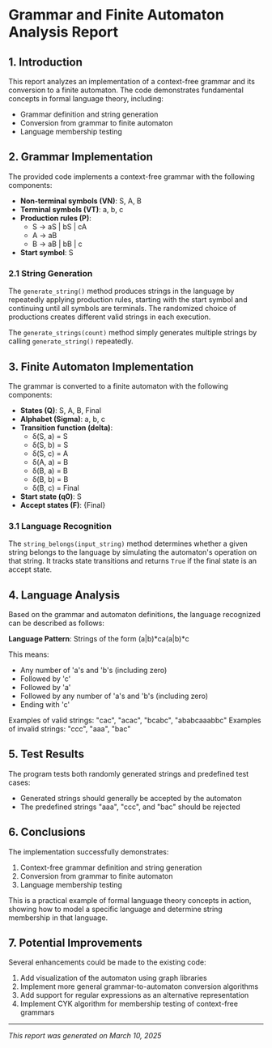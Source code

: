 # Grammar and Finite Automaton Analysis Report

## 1. Introduction

This report analyzes an implementation of a context-free grammar and its conversion to a finite automaton. The code demonstrates fundamental concepts in formal language theory, including:

- Grammar definition and string generation
- Conversion from grammar to finite automaton
- Language membership testing

## 2. Grammar Implementation

The provided code implements a context-free grammar with the following components:

- **Non-terminal symbols (VN)**: S, A, B
- **Terminal symbols (VT)**: a, b, c
- **Production rules (P)**:
  - S → aS | bS | cA
  - A → aB
  - B → aB | bB | c
- **Start symbol**: S

### 2.1 String Generation

The `generate_string()` method produces strings in the language by repeatedly applying production rules, starting with the start symbol and continuing until all symbols are terminals. The randomized choice of productions creates different valid strings in each execution.

The `generate_strings(count)` method simply generates multiple strings by calling `generate_string()` repeatedly.

## 3. Finite Automaton Implementation

The grammar is converted to a finite automaton with the following components:

- **States (Q)**: S, A, B, Final
- **Alphabet (Sigma)**: a, b, c
- **Transition function (delta)**:
  - δ(S, a) = S
  - δ(S, b) = S
  - δ(S, c) = A
  - δ(A, a) = B
  - δ(B, a) = B
  - δ(B, b) = B
  - δ(B, c) = Final
- **Start state (q0)**: S
- **Accept states (F)**: {Final}

### 3.1 Language Recognition

The `string_belongs(input_string)` method determines whether a given string belongs to the language by simulating the automaton's operation on that string. It tracks state transitions and returns `True` if the final state is an accept state.

## 4. Language Analysis

Based on the grammar and automaton definitions, the language recognized can be described as follows:

**Language Pattern**: Strings of the form (a|b)*ca(a|b)*c

This means:
- Any number of 'a's and 'b's (including zero)
- Followed by 'c'
- Followed by 'a'
- Followed by any number of 'a's and 'b's (including zero)
- Ending with 'c'

Examples of valid strings: "cac", "acac", "bcabc", "ababcaaabbc"
Examples of invalid strings: "ccc", "aaa", "bac"

## 5. Test Results

The program tests both randomly generated strings and predefined test cases:
- Generated strings should generally be accepted by the automaton
- The predefined strings "aaa", "ccc", and "bac" should be rejected

## 6. Conclusions

The implementation successfully demonstrates:
1. Context-free grammar definition and string generation
2. Conversion from grammar to finite automaton
3. Language membership testing

This is a practical example of formal language theory concepts in action, showing how to model a specific language and determine string membership in that language.

## 7. Potential Improvements

Several enhancements could be made to the existing code:

1. Add visualization of the automaton using graph libraries
2. Implement more general grammar-to-automaton conversion algorithms
3. Add support for regular expressions as an alternative representation
4. Implement CYK algorithm for membership testing of context-free grammars

---

*This report was generated on March 10, 2025*